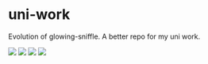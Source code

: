 # uni-work
Evolution of glowing-sniffle. A better repo for my uni work.

<img src="https://media.giphy.com/media/Z2ma2SQKva689hiqV7/giphy.gif"/>
<img src="https://media.giphy.com/media/qB5ecUIj3e6nG9S9dP/giphy.gif"/>
<img src="https://media.giphy.com/media/YrU0MqWSs5T3jYiAmH/giphy.gif"/>
<img src="https://media.giphy.com/media/7zJZgRRVrKfzo71lnR/giphy.gif"/>
